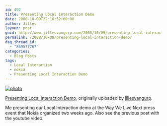 ```yaml
---
id: 492
title: Presenting Local Interaction Demo
date: 2008-10-09T22:18:52+00:00
author: Jilles
layout: post
guid: http://www.jillesvangurp.com/2008/10/09/presenting-local-interaction-demo/
permalink: /2008/10/09/presenting-local-interaction-demo/
dsq_thread_id:
  - "869577767"
categories:
  - Blog Posts
tags:
  - Local Interaction
  - nokia
  - Presenting Local Interaction Demo
---
```

[![photo](http://farm4.static.flickr.com/3076/2927768734_d86c491683.jpg)](http://www.flickr.com/photos/jillesvangurp/2927768734/)

[Presenting Local Interaction Demo](http://www.flickr.com/photos/jillesvangurp/2927768734/), originally uploaded by [jillesvangurp](http://www.flickr.com/people/jillesvangurp/).

Me presenting our Local Interaction demo at the Way We Live Next press event that Nokia organized two weeks ago. Also see the previous post with the youtube video.
